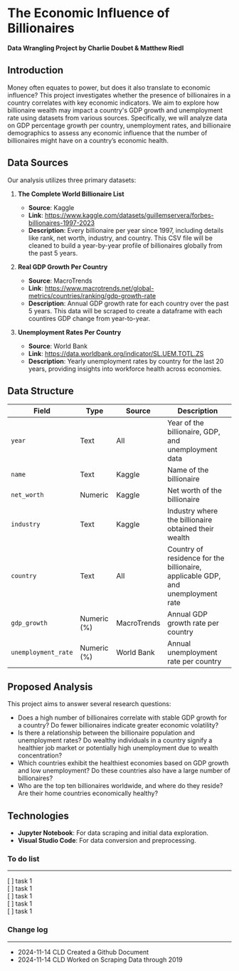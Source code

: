 # The Economic Influence of Billionaires

**Data Wrangling Project by Charlie Doubet & Matthew Riedl**

## Introduction

Money often equates to power, but does it also translate to economic influence? This project investigates whether the presence of billionaires in a country correlates with key economic indicators. We aim to explore how billionaire wealth may impact a country's GDP growth and unemployment rate using datasets from various sources. Specifically, we will analyze data on GDP percentage growth per country, unemployment rates, and billionaire demographics to assess any economic influence that the number of billionaires might have on a country’s economic health.

## Data Sources

Our analysis utilizes three primary datasets:

1. **The Complete World Billionaire List**  
   - **Source**: Kaggle
   - **Link**: https://www.kaggle.com/datasets/guillemservera/forbes-billionaires-1997-2023
   - **Description**: Every billionaire per year since 1997, including details like rank, net worth, industry, and country. This CSV file will be cleaned to build a year-by-year profile of billionaires globally from the past 5 years.

2. **Real GDP Growth Per Country**  
   - **Source**: MacroTrends  
   - **Link**: https://www.macrotrends.net/global-metrics/countries/ranking/gdp-growth-rate
   - **Description**: Annual GDP growth rate for each country over the past 5 years. This data will be scraped to create a dataframe with each countires GDP change from year-to-year.

3. **Unemployment Rates Per Country**  
   - **Source**: World Bank  
   - **Link**: https://data.worldbank.org/indicator/SL.UEM.TOTL.ZS
   - **Description**: Yearly unemployment rates by country for the last 20 years, providing insights into workforce health across economies.

## Data Structure

| Field              | Type       | Source         | Description                                                         |
|--------------------|------------|----------------|---------------------------------------------------------------------|
| `year`             | Text       | All            | Year of the billionaire, GDP, and unemployment data                 |
| `name`             | Text       | Kaggle         | Name of the billionaire                                             |
| `net_worth`        | Numeric    | Kaggle         | Net worth of the billionaire                                        |
| `industry`         | Text       | Kaggle         | Industry where the billionaire obtained their wealth                |
| `country`          | Text       | All            | Country of residence for the billionaire, applicable GDP, and unemployment rate |
| `gdp_growth`       | Numeric (%)| MacroTrends    | Annual GDP growth rate per country                                  |
| `unemployment_rate`| Numeric (%)| World Bank     | Annual unemployment rate per country                                |

## Proposed Analysis

This project aims to answer several research questions:

- Does a high number of billionaires correlate with stable GDP growth for a country? Do fewer billionaires indicate greater economic volatility?
- Is there a relationship between the billionaire population and unemployment rates? Do wealthy individuals in a country signify a healthier job market or potentially high unemployment due to wealth concentration?
- Which countries exhibit the healthiest economies based on GDP growth and low unemployment? Do these countries also have a large number of billionaires?
- Who are the top ten billionaires worldwide, and where do they reside? Are their home countries economically healthy?

## Technologies

- **Jupyter Notebook**: For data scraping and initial data exploration.
- **Visual Studio Code**: For data conversion and preprocessing.


### To do list
---
[ ] task 1  
[ ] task 1  
[ ] task 1  
[ ] task 1  
[ ] task 1  


### Change log
---
- 2024-11-14    CLD     Created a Github Document
- 2024-11-14    CLD     Worked on Scraping Data through 2019